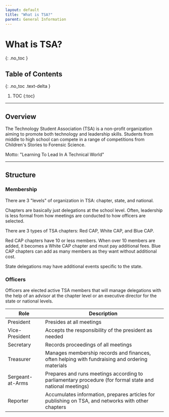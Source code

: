 ```yaml
---
layout: default
title: "What is TSA?"
parent: General Information
---
```


# What is TSA?
{: .no_toc }

## Table of Contents
{: .no_toc .text-delta }

1. TOC
{:toc}

---

## Overview

The Technology Student Association (TSA) is a non-profit organization aiming to promote both technology and leadership skills. Students from middle to high school can compete in a range of competitions from Children's Stories to Forensic Science.

Motto: "Learning To Lead In A Technical World"

---
[comment]: # (I would add information on TSA history but the website itself pretty much says anything. Unrelated - the Wikipedia on TSA with alumni information seems highly unreliable. All the sources are just from other TSA chapters or members.)
## Structure

### Membership

There are 3 "levels" of organization in TSA: chapter, state, and national.

Chapters are basically just delegations at the school level. Often, leadership is less formal from how meetings are conducted to how officers are selected.

There are 3 types of TSA chapters: Red CAP, White CAP, and Blue CAP.

Red CAP chapters have 10 or less members. When over 10 members are added, it becomes a White CAP chapter and must pay additional fees. Blue CAP chapters can add as many members as they want without additional cost.

State delegations may have additional events specific to the state.

### Officers

Officers are elected active TSA members that will manage delegations with the help of an advisor at the chapter level or an executive director for the state or national levels.

| Role | Description |
| --- | --- |
| President | Presides at all meetings |
| Vice-President | Accepts the responsibility of the president as needed |
| Secretary | Records proceedings of all meetings |
| Treasurer | Manages membership records and finances, often helping with fundraising and ordering materials |
| Sergeant-at-Arms | Prepares and runs meetings according to parliamentary procedure (for formal state and national meetings) |
| Reporter | Accumulates information, prepares articles for publishing on TSA, and networks with other chapters |
